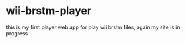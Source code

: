 # wii-brstm-player
this is my first player web app for play wii brstm files, again my site is in progress
